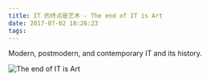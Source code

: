 ```yaml
---
title: IT 的终点是艺术 - The end of IT is Art
date: 2017-07-02 18:26:23
tags:
---
```


Modern, postmodern, and contemporary IT and its history.

![The end of IT is Art](https://lh3.googleusercontent.com/TCRAHBTe0wspYaI6x3n49qRUN_6qtzzvF47QORAyysLJt4ALHFZQDFnZ31Pd5O6gm6t2LNR40mgBtQ_VKEmYjBqfehateagsPCRAVFDvBzLtdUTAsetHORlGW3JHIPFKESdoKDRSHUUZU-tUVlLpAy22Fp80oUAXJqq9b47lJNcwM94pVcZQm9Dpn4SjRdya7DGmt4mly6c73kd-qIvI3X6R7FhCQfVIHtvjDDx5x718jDnAEgYaK8UCIk6nlKoEmDdWwVNHMf5ueh66g8q0oNKsmaxMJMn5WkSsS9B8jnjmk64xUZ8hxmpDmgMCYp0eymbOtQz25PZsUEO1FtVpJKD8QM6sFqWVpML-nxcCotPzmSpQpjdu3MJmqVoT6UWhMRb8cMMOy2kAtqnPvnv_VwBHyNirpA-Jz6JJqrS6uviRIFbjKFBbKWGoJbxxRs5vartU1FYseKhzW9HqZidWHX9nEkfhPUtYKQWKyL2h3Cb_URLU4hJyBmW7qgchgro9WjFcY9QMlOwNQYvpmbfEVDdHGHFl3hltJfuto266Sdauv_p0p92K2XW7zhF6aEQOmEwjH983N6gILmC8JXhidelQ82hFj_o3tPrJDRuL7mk7ZXfhDosuGQ "The end of IT is Art")

